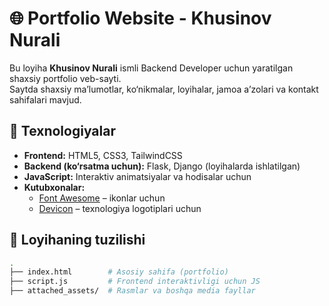 # 🌐 Portfolio Website - Khusinov Nurali

Bu loyiha **Khusinov Nurali** ismli Backend Developer uchun yaratilgan shaxsiy portfolio veb-sayti.  
Saytda shaxsiy ma’lumotlar, ko‘nikmalar, loyihalar, jamoa a’zolari va kontakt sahifalari mavjud.  

## 🚀 Texnologiyalar
- **Frontend:** HTML5, CSS3, TailwindCSS  
- **Backend (ko‘rsatma uchun):** Flask, Django (loyihalarda ishlatilgan)  
- **JavaScript:** Interaktiv animatsiyalar va hodisalar uchun  
- **Kutubxonalar:**
  - [Font Awesome](https://fontawesome.com/) – ikonlar uchun  
  - [Devicon](https://devicon.dev/) – texnologiya logotiplari uchun  

## 📂 Loyihaning tuzilishi
```bash
.
├── index.html        # Asosiy sahifa (portfolio)
├── script.js         # Frontend interaktivligi uchun JS
├── attached_assets/  # Rasmlar va boshqa media fayllar
